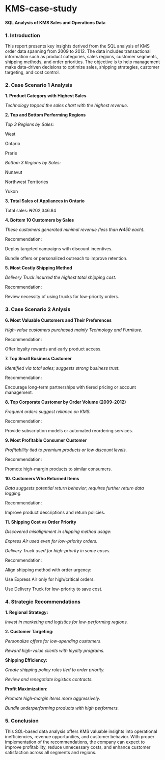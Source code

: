 # KMS-case-study
#### SQL Analysis of KMS Sales and Operations Data


### 1. Introduction

This report presents key insights derived from the SQL analysis of KMS order data spanning from 2009 to 2012. The data includes transactional information such as product categories, sales regions, customer segments, shipping methods, and order priorities. The objective is to help management make data-driven decisions to optimize sales, shipping strategies, customer targeting, and cost control.


### 2. Case Scenario 1 Analysis
**1. Product Category with Highest Sales**

*Technology topped the sales chart with the highest revenue.*


**2. Top and Bottom Performing Regions**

*Top 3 Regions by Sales:*

West

Ontario

Prarie



*Bottom 3 Regions by Sales:*

Nunavut

Northwest Territories

Yukon


**3. Total Sales of Appliances in Ontario**

Total sales: ₦202,346.84




**4. Bottom 10 Customers by Sales**

*These customers generated minimal revenue (less than ₦450 each).*

Recommendation:

Deploy targeted campaigns with discount incentives.

Bundle offers or personalized outreach to improve retention.




**5. Most Costly Shipping Method**

*Delivery Truck incurred the highest total shipping cost.*

Recommendation:

Review necessity of using trucks for low-priority orders.





### 3. Case Scenario 2 Anlysis
**6. Most Valuable Customers and Their Preferences**

*High-value customers purchased mainly Technology and Furniture.*

Recommendation:

Offer loyalty rewards and early product access.



**7. Top Small Business Customer**

*Identified via total sales; suggests strong business trust.*

Recommendation:

Encourage long-term partnerships with tiered pricing or account management.



**8. Top Corporate Customer by Order Volume (2009–2012)**

*Frequent orders suggest reliance on KMS.*

Recommendation:

Provide subscription models or automated reordering services.



**9. Most Profitable Consumer Customer**

*Profitability tied to premium products or low discount levels.*

Recommendation:

Promote high-margin products to similar consumers.


**10. Customers Who Returned Items**

*Data suggests potential return behavior; requires further return data logging.*

Recommendation:

Improve product descriptions and return policies.


**11. Shipping Cost vs Order Priority**

*Discovered misalignment in shipping method usage:*

*Express Air used even for low-priority orders.*

*Delivery Truck used for high-priority in some cases.*

Recommendation:

Align shipping method with order urgency:

Use Express Air only for high/critical orders.

Use Delivery Truck for low-priority to save cost.




### 4. Strategic Recommendations

**1. Regional Strategy:**

*Invest in marketing and logistics for low-performing regions.*


**2. Customer Targeting:**

*Personalize offers for low-spending customers.*

*Reward high-value clients with loyalty programs.*


**Shipping Efficiency:**

*Create shipping policy rules tied to order priority.*

*Review and renegotiate logistics contracts.*


**Profit Maximization:**

*Promote high-margin items more aggressively.*

*Bundle underperforming products with high performers.*




### 5. Conclusion

This SQL-based data analysis offers KMS valuable insights into operational inefficiencies, revenue opportunities, and customer behavior. With proper implementation of the recommendations, the company can expect to improve profitability, reduce unnecessary costs, and enhance customer satisfaction across all segments and regions.






